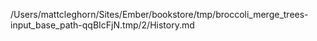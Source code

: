 /Users/mattcleghorn/Sites/Ember/bookstore/tmp/broccoli_merge_trees-input_base_path-qqBIcFjN.tmp/2/History.md